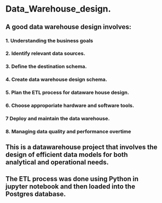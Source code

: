 # Data_Warehouse_design. 
## A good data warehouse design involves:
### 1. Understanding the business goals
### 2. Identify relevant data sources.
### 3. Define the destination schema.
### 4. Create data warehouse design schema.
### 5. Plan the ETL process for dataware house design.
### 6. Choose approporiate hardware and software tools.
### 7 Deploy and maintain the data warehouse.
### 8. Managing data quality and performance overtime

## This is a datawarehouse project that involves the design of efficient data models for both analytical and operational needs.
## The ETL process was done using Python in jupyter notebook and then loaded into the Postgres database. 

